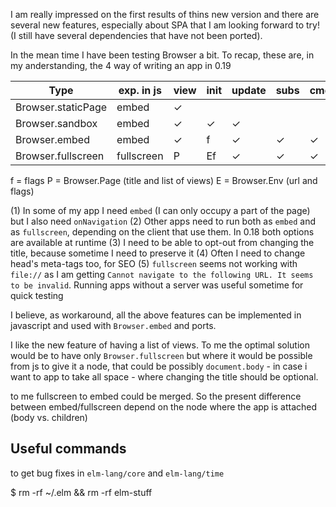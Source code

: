 I am really impressed on the first results of thins new version and there are several new features, especially about SPA that I am looking forward to try! (I still have several dependencies that have not been ported).

In the mean time I have been testing Browser a bit. To recap, these are, in my anderstanding, the 4 way of writing an app in 0.19

Type               | exp. in js | view | init | update | subs | cmd | onNavigaton  
-------------------|------------|------|------|--------|------|-----|-------------
Browser.staticPage |    embed   |  ✓   |      |        |      |     |
Browser.sandbox    |    embed   |  ✓   |  ✓   |  ✓     |      |     |
Browser.embed      |    embed   |  ✓   |  f   |  ✓     |  ✓   |  ✓  |
Browser.fullscreen | fullscreen |  P   |  Ef  |  ✓     |  ✓   |  ✓  |  ✓

f = flags
P = Browser.Page (title and list of views)
E = Browser.Env  (url and flags)

(1) In some of my app I need `embed` (I can only occupy a part of the page) but I also need `onNavigation`
(2) Other apps need to run both as `embed` and as `fullscreen`, depending on the client that use them. In 0.18 both options are available at runtime
(3) I need to be able to opt-out from changing the title, because sometime I need to preserve it
(4) Often I need to change head's meta-tags too, for SEO
(5) `fullscreen` seems not working with `file://` as I am getting `Cannot navigate to the following URL. It seems to be invalid`. Running apps without a server was useful sometime for quick testing

I believe, as workaround, all the above features can be implemented in javascript and used with  `Browser.embed` and ports.

I like the new feature of having a list of views. To me the optimal solution would be to have only `Browser.fullscreen` but where it would be possible from js to give it a node, that could be possibly `document.body` - in case i want to app to take all space - where changing the title should be optional.

to me fullscreen to embed could be merged. So the present difference between embed/fullscreen depend on the node where the app is attached (body vs. children)


## Useful commands

to get bug fixes in `elm-lang/core` and `elm-lang/time`

$ rm -rf ~/.elm && rm -rf elm-stuff
